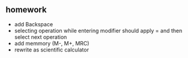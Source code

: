 ## homework
* add Backspace
* selecting operation while entering modifier should apply = and then select next operation
* add memmory (M-, M+, MRC)
* rewrite as scientific calculator